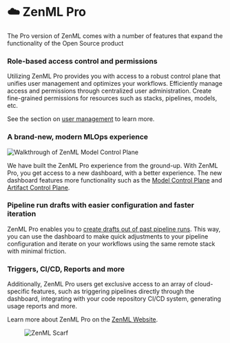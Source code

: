 # ☁️ ZenML Pro

The Pro version of ZenML comes with a number of features that expand the
functionality of the Open Source product

### Role-based access control and permissions

Utilizing ZenML Pro provides you with access to a robust control plane that
unifies user management and optimizes your workflows. Efficiently manage access
and permissions through centralized user administration. Create fine-grained
permissions for resources such as stacks, pipelines, models, etc.

See the section on [user management](./user-management.md) to learn more.

### A brand-new, modern MLOps experience

![Walkthrough of ZenML Model Control Plane](../../.gitbook/assets/mcp_walkthrough.gif)

We have built the ZenML Pro experience from the ground-up. With ZenML Pro, you get
access to a new dashboard, with a better experience. The new dashboard features
more functionality such as
the [Model Control Plane](../../user-guide/starter-guide/track-ml-models.md)
and [Artifact Control Plane](../../user-guide/starter-guide/manage-artifacts.md).

### Pipeline run drafts with easier configuration and faster iteration

ZenML Pro enables you to [create drafts out of past pipeline runs](../../how-to/build-pipelines/create-drafts-out-of-pipeline-runs.md). 
This way, you can use the dashboard to make quick adjustments to your pipeline 
configuration and iterate on your workflows using the same remote stack with 
minimal friction. 

### Triggers, CI/CD, Reports and more

Additionally, ZenML Pro users get exclusive access to an array of
cloud-specific features, such as triggering pipelines directly through the
dashboard, integrating with your code repository CI/CD system, generating usage
reports and more.

Learn more about ZenML Pro on the [ZenML Website](https://zenml.io/cloud).

<!-- For scarf -->
<figure><img alt="ZenML Scarf" referrerpolicy="no-referrer-when-downgrade" src="https://static.scarf.sh/a.png?x-pxid=f0b4f458-0a54-4fcd-aa95-d5ee424815bc" /></figure>


